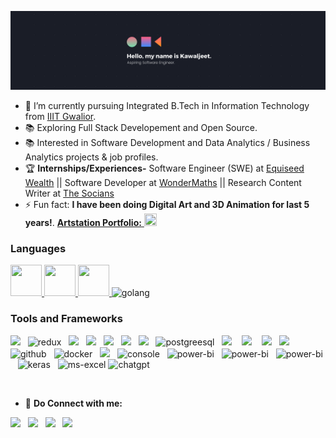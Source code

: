 <!-- # Hi there, I am Kawaljeet👋 -->

![Cover Image](./githubCover.png) 

<!-- I am a Deep Learning Enthusiaist.  -->

  
- 🔭 I’m currently pursuing Integrated B.Tech in Information Technology from [IIIT Gwalior](https://www.iiitm.ac.in/index.php/en/).
- :books: Exploring Full Stack Developement and Open Source.  
- :books: Interested in Software Development and Data Analytics / Business Analytics projects & job profiles.  
- :trophy: **Internships/Experiences-** Software Engineer (SWE) at [Equiseed Wealth](https://equiseedwealth.com) || Software Developer at [WonderMaths](https://www.wondermaths.com/) || Research Content Writer at [The Socians](https://www.thesocians.com/)
- ⚡ Fun fact: **I have been doing Digital Art and 3D Animation for last 5 years!**.   <a href = "https://www.artstation.com/kawal2001singh"><b>Artstation Portfolio:</b> <img height = "20" width = "20" src="https://img.icons8.com/color/48/000000/artstation.png"/></a>


### Languages
 <a href="https://www.w3schools.com/cpp/" target="_blank"> <img src="https://img.icons8.com/color/48/000000/c-plus-plus-logo.png" width="50" height="50"/> </a>
 <a href="https://www.w3schools.com/js/" target="_blank"><img src="https://img.icons8.com/color/48/000000/javascript.png" width="50" height="50" /> </a>
 <a href="https://www.w3schools.com/python/" target="_blank"><img src="https://img.icons8.com/color/48/000000/python.png" width="50" height="50"/> </a>
 <img src="https://img.icons8.com/color/96/golang.png" alt="golang" height = "50"/>



### Tools and Frameworks

<p align="left">

 <img src="https://img.icons8.com/color/96/000000/react-native.png" height = "45"/>&nbsp;&nbsp;
 <img src="https://img.icons8.com/color/96/redux.png" alt="redux" height = "45" />&nbsp;&nbsp;
 <img src="https://img.icons8.com/color/96/000000/typescript.png" height = "45"/>&nbsp;&nbsp;
 <img src="https://img.icons8.com/color/96/000000/nodejs.png" height = "45"/>&nbsp;&nbsp;
 <img src="https://img.icons8.com/color/96/000000/django.png" height = "45"/>&nbsp;&nbsp;
 <img src="https://img.icons8.com/color/96/000000/mongodb.png" height = "45"/>&nbsp;&nbsp;
 <img src="https://img.icons8.com/fluent/96/000000/mysql-logo.png" height = "45"/>&nbsp;&nbsp;
 <img src="https://img.icons8.com/color/96/postgreesql.png" alt="postgreesql" height = "45"/>&nbsp;&nbsp;
 <img src="https://img.icons8.com/color/96/000000/firebase.png" height = "45"/> &nbsp;&nbsp;
 <img src="https://img.icons8.com/color/48/000000/sass.png" height = "45"/> &nbsp;&nbsp;
 <img src="https://img.icons8.com/color/48/000000/material-ui.png" height = "45"/>&nbsp;&nbsp;
 <img src="https://img.icons8.com/color/96/000000/git.png" height = "45" />&nbsp;&nbsp;
 <img src="https://img.icons8.com/windows/96/github.png" alt="github" height = "45"/>&nbsp;&nbsp;
 <img src="https://img.icons8.com/color/96/docker.png" alt="docker" height = "45"/>&nbsp;&nbsp;
 <img src="https://img.icons8.com/color/96/000000/heroku.png" height = "45"/>&nbsp;&nbsp;
 <img src="https://img.icons8.com/color/96/console.png" alt="console" height = "45"/>&nbsp;&nbsp;
 <img src="https://img.icons8.com/color/96/power-bi.png" alt="power-bi" height = "45"/>&nbsp;&nbsp;
 <img src="https://upload.wikimedia.org/wikipedia/commons/thumb/2/2d/Tensorflow_logo.svg/1915px-Tensorflow_logo.svg.png" alt="power-bi" height = "45"/>&nbsp;&nbsp;
 <img src="https://miro.medium.com/v2/resize:fit:1001/1*vPezx00A1u0WAfS8e8wBXQ.png" alt="power-bi" height = "45"/>&nbsp;&nbsp;
 <img src="https://images.g2crowd.com/uploads/product/image/social_landscape/social_landscape_d382c4826ad8a3805f72b9df3ab5b56e/keras.png" alt="keras" height = "45"/>&nbsp;&nbsp;
 <img height="45" src="https://img.icons8.com/color/96/ms-excel.png" alt="ms-excel"/>
 <img height="45" src="https://freelogopng.com/images/all_img/1681038628chatgpt-icon-logo.png" alt="chatgpt"/>
  
  
<!--  <img src="https://www.netlify.com/v3/static/favicon/favicon-32x32.png" height = "45" />&nbsp;&nbsp; -->
  
<!--  <a href="https://www.w3.org/html/" target="_blank"> <img src="https://img.icons8.com/color/48/000000/html-5.png" width="80" height="80"/> </a> -->
<!--  <a href="https://www.w3.org/css/" target="_blank"><img src="https://img.icons8.com/color/48/000000/css3.png"  width="80" height="80"/></a> -->
<!--  <a href="https://developer.mozilla.org/en-US/docs/Web/JavaScript" target="_blank"> -->
<!--  <img src="https://img.icons8.com/color/48/000000/javascript.png" width="80" height="80"/> </a> -->
<!--  <a href="https://www.mongodb.com/" target="_blank"> <img src="https://www.vectorlogo.zone/logos/mongodb/mongodb-icon.svg" alt="mongodb" width="80" height="80"/> </a>  -->
<!--  <a href="https://firebase.google.com/" target="_blank"><img src="https://img.icons8.com/color/48/000000/firebase.png" width="80" height="80"/></a>  -->
<!--  <a href="https://reactjs.org/" target="_blank"> -->
<!--  <a href="https://material-ui.com" target="_blank"> <img src="https://material-ui.com/static/logo.png" alt="Material UI" width="80" height="80"/> </a> -->
<!--  <img src="https://upload.wikimedia.org/wikipedia/commons/thumb/a/a7/React-icon.svg/1280px-React-icon.svg.png" alt="React" width="100" height="80"/> </a> -->
<!--  <a href="https://www.djangoproject.com/" target="_blank"><img src="https://img.icons8.com/color/48/000000/django.png" width="100" height="80"/></a> -->
<!--  <a href="https://www.django-rest-framework.org/" target="_blank"><img src="https://www.django-rest-framework.org/img/logo.png" width="140" height="80"/></a> -->
<!--  <a href="https://nodejs.org" target="_blank"> <img src="https://img.icons8.com/color/48/000000/nodejs.png"/> </a>  -->
<!--  <a href="https://expressjs.com" target="_blank"> <img src="https://www.vectorlogo.zone/logos/expressjs/expressjs-ar21.svg" alt="express" height="80"/> </a> -->
<!--  <a href="https://www.netlify.com" target="_blank">  -->
<!--  <a href="https://git-scm.com/" target="_blank"> <img src="https://www.vectorlogo.zone/logos/git-scm/git-scm-icon.svg" alt="git" width="80" height="80"/> </a> -->
<!--  <img src="https://www.netlify.com/img/press/logos/logomark.png" alt="Netlify" width="80" height="80"/> </a> -->
<!--  <a href="https://heroku.com" target="_blank"> <img src="https://www.vectorlogo.zone/logos/heroku/heroku-icon.svg" alt="heroku" width="80" height="80"/> </a> -->
 </p>
<br/>

- :handshake:  **Do Connect with me:**                                                                                                                                             

<!-- [![Linkedin Badge](https://img.shields.io/badge/-Kawaljeet%20Singh%20Batra-blue?style=flat-square&logo=Linkedin&logoColor=white&link=https://www.linkedin.com/in/kawaljeetsinghbatra/)](https://www.linkedin.com/in/kawaljeetsinghbatra/)                                    [![Gmail Badge](https://img.shields.io/badge/-batrakawaljeetsingh@gmail.com-c14438?style=flat-square&logo=Gmail&logoColor=white&link=mailto:batrakawaljeetsingh@gmail.com)](mailto:batrakawaljeetsingh@gmail.com)                                                                                                                                            -->
<p align="left">
<a href = "https://ksb-portfolio.netlify.app/"><img src="https://img.icons8.com/fluent/96/000000/portfolio.png" height = "45"/></a>&nbsp;&nbsp;
<a href = "https://www.linkedin.com/in/kawaljeetsinghbatra/"><img src="https://img.icons8.com/fluent/96/000000/linkedin.png" height = "45"/></a>&nbsp;&nbsp;
<!-- <a href = ""><img src="https://img.icons8.com/fluent/48/000000/gmail-new.png" height = "45"/></a>&nbsp;&nbsp; -->
<a href = "https://www.instagram.com/kawaljeet_sb/"><img src="https://img.icons8.com/fluent/96/000000/instagram-new.png" height = "45"/></a>&nbsp;&nbsp;
<a href = "https://www.artstation.com/kawal2001singh"><img src="https://img.icons8.com/color/96/000000/artstation.png" height = "45"/></a>&nbsp;&nbsp;
</p>

<br/>

<!-- ![Kawaljeet's GitHub stats](https://github-readme-stats.vercel.app/api?username=Kawaljeet2001&show_icons=true&) -->



